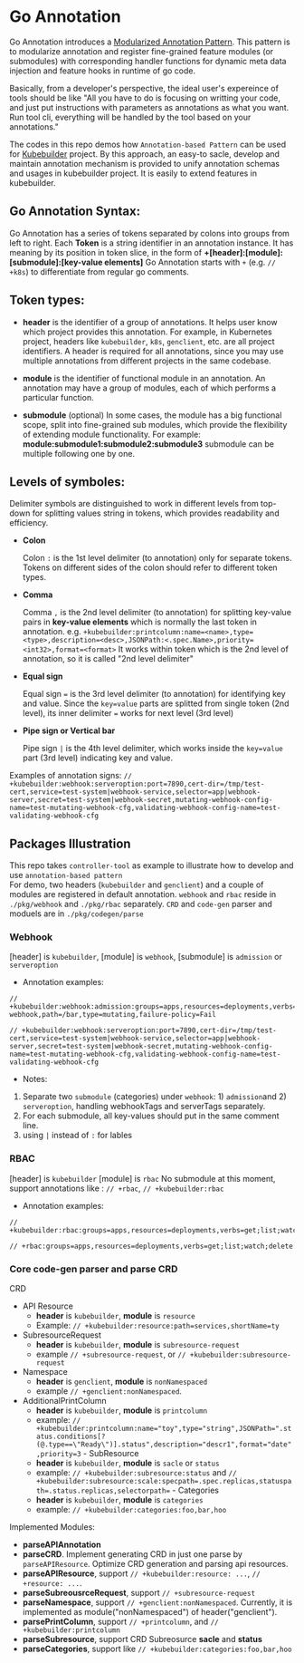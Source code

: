 # Go Annotation
Go Annotation introduces a [Modularized Annotation Pattern](./Modularized-Annotation-Pattern.md). This pattern is to modularize annotation and register fine-grained feature modules (or submodules) with corresponding handler functions for dynamic meta data injection and feature hooks in runtime of go code.

Basically, from a developer's perspective, the ideal user's expereince of tools should be like "All you have to do is focusing on writting your code, and just put instructions with parameters as annotations as what you want. Run tool cli, everything will be handled by the tool based on your annotations."

The codes in this repo demos how `Annotation-based Pattern` can be used for [Kubebuilder](https://github.com/kubernetes-sigs/kubebuilder) project. By this approach, an easy-to sacle, develop and maintain annotation mechanism is provided to unify annotation schemas and usages in kubebuilder project. It is easily to extend features in kubebuilder.

## Go Annotation Syntax:
Go Annotation has a series of tokens separated by colons into groups from left to right. Each **Token** is a string identifier in an annotation instance. It has meaning by its position in token slice, in the form of
**+[header]:[module]:[submodule]:[key-value elements]** 
Go Annotation starts with `+` (e.g. `// +k8s`) to differentiate from regular go comments. 

## Token types:
- **header** is the identifier of a group of annotations. It helps user know which project provides this annotation. For example, in Kubernetes project, headers like `kubebuilder`, `k8s`, `genclient`, etc. are all project identifiers. A header is required for all annotations, since you may use multiple annotations from different projects in the same codebase.

- **module** is the identifier of functional module in an annotation. An annotation may have a group of modules, each of which performs a particular function.

- **submodule** (optional) In some cases, the module has a big functional scope, split into fine-grained sub modules, which provide the flexibility of extending module functionality. For example: **module:submodule1:submodule2:submodule3** submodule can be multiple following one by one.

## Levels of symboles:
Delimiter symbols are distinguished to work in different levels from top-down for splitting values string in tokens, which provides readability and efficiency.

- **Colon**

  Colon `:` is the 1st level delimiter (to annotation) only for separate tokens. Tokens on different sides of the colon should refer to different token types.

- **Comma**

  Comma `,` is the 2nd level delimiter (to annotation) for splitting key-value pairs in **key-value elements** which is normally the last token in annotation. e.g. `+kubebuilder:printcolumn:name=<name>,type=<type>,description=<desc>,JSONPath:<.spec.Name>,priority=<int32>,format=<format>` It works within token which is the 2nd level of annotation, so it is called "2nd level delimiter"

- **Equal sign**

  Equal sign `=` is the 3rd level delimiter (to annotation) for identifying key and value. Since the `key=value` parts are splitted from single token (2nd level), its inner delimiter `=` works for next level (3rd level)

- **Pipe sign or Vertical bar**

  Pipe sign `|` is the 4th level delimiter, which works inside the `key=value` part (3rd level) indicating key and value.


Examples of annotation signs:
`// +kubebuilder:webhook:serveroption:port=7890,cert-dir=/tmp/test-cert,service=test-system|webhook-service,selector=app|webhook-server,secret=test-system|webhook-secret,mutating-webhook-config-name=test-mutating-webhook-cfg,validating-webhook-config-name=test-validating-webhook-cfg`


## Packages Illustration
This repo takes `controller-tool` as example to illustrate how to develop and use `annotation-based pattern`  
For demo, two headers (`kubebuilder` and `genclient`) and a couple of modules are registered in default annotation.
`webhook` and `rbac` reside in `./pkg/webhook` and `./pkg/rbac` separately. `CRD` and `code-gen` parser and moduels are in `./pkg/codegen/parse`

### Webhook
[header] is `kubebuilder`,
[module] is `webhook`,
[submodule] is `admission` or `serveroption`

- Annotation examples:
```golang
// +kubebuilder:webhook:admission:groups=apps,resources=deployments,verbs=CREATE;UPDATE,name=bar-webhook,path=/bar,type=mutating,failure-policy=Fail

// +kubebuilder:webhook:serveroption:port=7890,cert-dir=/tmp/test-cert,service=test-system|webhook-service,selector=app|webhook-server,secret=test-system|webhook-secret,mutating-webhook-config-name=test-mutating-webhook-cfg,validating-webhook-config-name=test-validating-webhook-cfg
```
- Notes:
1. Separate two `submodule` (categories) under `webhook`: 1) `admission`and 2) `serveroption`, handling webhookTags and serverTags separately.
2. For each submodule, all key-values should put in the same comment line.
3. using `|` instead of `:` for lables

### RBAC
[header] is `kubebuilder`
[module] is `rbac`
No submodule at this moment, support annotations like : `// +rbac`, `// +kubebuilder:rbac`

- Annotation examples:
```golang
// +kubebuilder:rbac:groups=apps,resources=deployments,verbs=get;list;watch;delete

// +rbac:groups=apps,resources=deployments,verbs=get;list;watch;delete
```

### Core code-gen parser and parse CRD
CRD
   - API Resource
      -  **header** is `kubebuilder`, **module** is `resource`
      - Example: `// +kubebuilder:resource:path=services,shortName=ty`
   - SubresourceRequest
     -  **header** is `kubebuilder`, **module** is `subresource-request`
      - example `// +subresource-request`, or `// +kubebuilder:subresource-request`
   - Namespace
      - **header** is `genclient`, **module** is `nonNamespaced`
      - example `// +genclient:nonNamespaced`.
   - AdditionalPrintColumn
      - **header** is `kubebuilder`, **module** is `printcolumn`
      - example: `// +kubebuilder:printcolumn:name="toy",type="string",JSONPath=".status.conditions[?(@.type==\"Ready\")].status",description="descr1",format="date",priority=3`
    - SubResource
       - **header** is `kubebuilder`, **module** is `sacle` or  `status`
       - example: `// +kubebuilder:subresource:status` and `// +kubebuilder:subresource:scale:specpath=.spec.replicas,statuspath=.status.replicas,selectorpath=`
    - Categories
       - **header** is `kubebuilder`, **module** is `categories`
       - example: `// +kubebuilder:categories:foo,bar,hoo`


Implemented Modules:
- **parseAPIAnnotation**
- **parseCRD**. Implement generating CRD in just one parse by `parseAPIResource`. Optimize CRD generation and parsing api resources.
- **parseAPIResource**, support `// +kubebuilder:resource: ...`, `// +resource: ...`. 
- **parseSubreousrceRequest**, support `// +subresource-request`
- **parseNamespace**, support `// +genclient:nonNamespaced`. Currently, it is implemented as module("nonNamespaced") of header("genclient").
- **parsePrintColumn**, support `// +printcolumn`, and `// +kubebuilder:printcolumn`
- **parseSubresource**, support CRD Subreosurce **sacle** and **status**
- **parseCategories**, support like `// +kubebuilder:categories:foo,bar,hoo`
